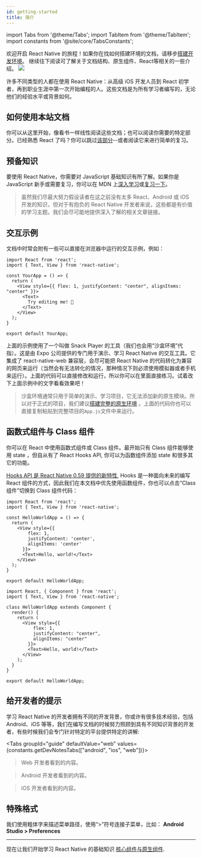 ```yaml
---
id: getting-started
title: 简介
---
```


import Tabs from '@theme/Tabs'; import TabItem from '@theme/TabItem'; import constants from '@site/core/TabsConstants';

<div className="content-banner">
  欢迎开启 React Native 的旅程！如果你在找如何搭建环境的文档，请移步<a href="environment-setup">搭建开发环境</a>。 继续往下阅读可了解关于文档结构、原生组件、React等相关的一些介绍。
  <img className="content-banner-img" src="https://cdn.jsdelivr.net/gh/reactnativecn/react-native-website@gh-pages/docs/assets/p_android-ios-devices.svg" alt=" " />
</div>

许多不同类型的人都在使用 React Native：从高级 iOS 开发人员到 React 初学者，再到职业生涯中第一次开始编程的人。这些文档是为所有学习者编写的，无论他们的经验水平或背景如何。

## 如何使用本站文档

你可以从这里开始，像看书一样线性阅读这些文档；也可以阅读你需要的特定部分。已经熟悉 React 了吗？你可以跳过[该部分](intro-react)--或者阅读它来进行简单的复习。

## 预备知识

要使用 React Native，你需要对 JavaScript 基础知识有所了解。如果你是 JavaScript 新手或需要复习，你可以在 MDN 上[深入学习](https://developer.mozilla.org/en-US/docs/Web/JavaScript)或[复习一下](https://developer.mozilla.org/en-US/docs/Web/JavaScript/A_re-introduction_to_JavaScript)。

> 虽然我们尽最大努力假设读者在这之前没有太多 React、Android 或 iOS 开发的知识，但对于有抱负的 React Native 开发者来说，这些都是有价值的学习主题。我们会尽可能地提供深入了解的相关文章链接。

## 交互示例

文档中时常会附有一些可以直接在浏览器中运行的交互示例，例如：

```SnackPlayer name=Hello%20World
import React from 'react';
import { Text, View } from 'react-native';

const YourApp = () => {
  return (
    <View style={{ flex: 1, justifyContent: "center", alignItems: "center" }}>
      <Text>
        Try editing me! 🎉
      </Text>
    </View>
  );
}

export default YourApp;
```

上面的示例使用了一个叫做 Snack Player 的工具（我们也会用“沙盒环境”代指）。这是由 Expo 公司提供的专门用于演示、学习 React Native 的交互工具。它集成了 react-native-web 兼容层，会尽可能把 React Native 的代码转化为兼容的网页来运行（当然会有无法转化的情况，那种情况下则必须使用模拟器或者手机来运行）。上面的代码可以直接修改和运行，所以你可以在里面直接练习。试着改下上面示例中的文字看看效果吧！

> 沙盒环境通常只用于简单的演示、学习项目，它无法添加新的原生模块。所以对于正式的项目，我们建议[搭建完整的原生环境](environment-setup) 。上面的代码你也可以直接复制粘贴到完整项目的`App.js`文件中来运行。

## 函数式组件与 Class 组件

你可以在 React 中使用函数式组件或 Class 组件。最开始只有 Class 组件能够使用 state ，但自从有了 React Hooks API, 你可以为函数组件添加 state 和很多其它的功能。

[Hooks API 是 React Native 0.59 提供的新特性](https://zh-hans.reactjs.org/docs/hooks-intro.html), Hooks 是一种面向未来的编写 React 组件的方式，因此我们在本文档中优先使用函数组件，你也可以点击“Class 组件”切换到 Class 组件代码：

<Tabs groupId="syntax" defaultValue={constants.defaultSyntax} values={constants.syntax}>
<TabItem value="functional">

```SnackPlayer name=Hello%20World%20Function%20Component
import React from 'react';
import { Text, View } from 'react-native';

const HelloWorldApp = () => {
  return (
    <View style={{
        flex: 1,
        justifyContent: 'center',
        alignItems: 'center'
      }}>
      <Text>Hello, world!</Text>
    </View>
  );
}

export default HelloWorldApp;
```

</TabItem>
<TabItem value="classical">

```SnackPlayer name=Hello%20World%20Class%20Component
import React, { Component } from 'react';
import { Text, View } from 'react-native';

class HelloWorldApp extends Component {
  render() {
    return (
      <View style={{
          flex: 1,
          justifyContent: "center",
          alignItems: "center"
        }}>
        <Text>Hello, world!</Text>
      </View>
    );
  }
}

export default HelloWorldApp;
```

</TabItem>
</Tabs>

## 给开发者的提示

学习 React Native 的开发者拥有不同的开发背景，你或许有很多技术经验，包括 Android、iOS 等等，我们在编写文档的时候努力照顾到具有不同知识背景的开发者，有些时候我们会专门针对特定的平台提供特定的讲解:

<Tabs groupId="guide" defaultValue="web" values={constants.getDevNotesTabs(["android", "ios", "web"])}>

<TabItem value="web">

> Web 开发者看到的内容。

</TabItem>
<TabItem value="android">

> Android 开发者看到的内容。

</TabItem>
<TabItem value="ios">

> iOS 开发者看到的内容。

</TabItem>
</Tabs>

## 特殊格式

我们使用粗体字来描述菜单路径，使用“>”符号连接子菜单，比如： **Android Studio > Preferences**

---

现在让我们开始学习 React Native 的基础知识 [核心组件与原生组件](intro-react-native-components.md).
